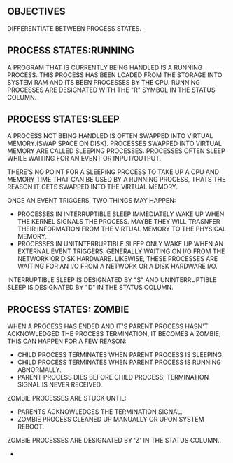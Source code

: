 OBJECTIVES
--
DIFFERENTIATE BETWEEN PROCESS STATES.

PROCESS STATES:RUNNING
--
A PROGRAM THAT IS CURRENTLY BEING HANDLED IS A RUNNING PROCESS. THIS PROCESS HAS BEEN LOADED FROM THE STORAGE INTO SYSTEM RAM AND ITS BEEN PROCESSES BY THE CPU.
RUNNING PROCESSES ARE DESIGNATED WITH THE "R" SYMBOL IN THE STATUS COLUMN.

PROCESS STATES:SLEEP
--
A PROCESS NOT BEING HANDLED IS OFTEN SWAPPED INTO VIRTUAL MEMORY.(SWAP SPACE ON DISK).
PROCESSES SWAPPED INTO VIRTUAL MEMORY ARE CALLED SLEEPING PROCESSES.
PROCESSES OFTEN SLEEP WHILE WAITING FOR AN EVENT OR INPUT/OUTPUT.

THERE'S NO POINT FOR A SLEEPING PROCESS TO TAKE UP A CPU AND MEMORY TIME THAT CAN BE USED BY A RUNNING PROCESS, THATS THE REASON IT GETS SWAPPED INTO THE VIRTUAL MEMORY.

ONCE AN EVENT TRIGGERS, TWO THINGS MAY HAPPEN:
- PROCESSES IN INTERRUPTIBLE SLEEP IMMEDIATELY WAKE UP WHEN THE KERNEL SIGNALS THE PROCESS. MAYBE THEY WILL TRASNFER THEIR INFORMATION FROM THE VIRTUAL MEMORY TO THE PHYSICAL MEMORY.
- PROCESSES IN UNITNTERRUPTIBLE SLEEP ONLY WAKE UP WHEN AN EXTERNAL EVENT TRIGGERS, GENERALLY WAITING ON I/O FROM THE NETWORK OR DISK HARDWARE. LIKEWISE, THESE PROCESSES ARE WAITING FOR AN I/O FROM A NETWORK OR A DISK HARDWARE I/O.

INTERRUPTIBLE SLEEP IS DESIGNATED BY "S" AND UNINTERRUPTIBLE SLEEP IS DESIGNATED BY "D" IN THE STATUS COLUMN.

PROCESS  STATES: ZOMBIE
--
WHEN A PROCESS HAS ENDED AND IT'S PARENT PROCESS HASN'T ACKNOWLEDGED THE PROCESS TERMINATION, IT BECOMES A ZOMBIE; THIS CAN HAPPEN FOR A FEW REASON:
- CHILD PROCESS TERMINATES WHEN PARENT PROCESS IS SLEEPING.
- CHILD PROCESS TERMINATES WHEN PARENT PROCESS IS RUNNING ABNORMALLY.
- PARENT PROCESS DIES BEFORE CHILD PROCESS; TERMINATION SIGNAL IS NEVER RECEIVED.

ZOMBIE PROCESSES ARE STUCK UNTIL:
- PARENTS ACKNOWLEDGES THE TERMINATION SIGNAL.
- ZOMBIE PROCESS CLEANED UP MANUALLY OR UPON SYSTEM REBOOT.

ZOMBIE PROCESSES ARE DESIGNATED BY 'Z' IN THE STATUS COLUMN..


- 